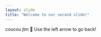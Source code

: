 ```yaml
---
layout: slide
title: "Welcome to our second slide!"
---
```

coucou jtm :hibiscus:
Use the left arrow to go back!
